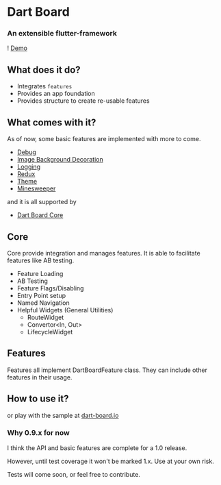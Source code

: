 # Dart Board
### An extensible flutter-framework

! [Demo](https://media3.giphy.com/media/Yo9eqMoEBYB1S45A92/giphy.gif)

## What does it do?

- Integrates `features`
- Provides an app foundation
- Provides structure to create re-usable features

## What comes with it?

As of now, some basic features are implemented with more to come.

- [Debug](features/dart_board_debug/README.md)
- [Image Background Decoration](features/dart_board_image_background/README.md)
- [Logging](features/dart_board_log/README.md)
- [Redux](features/dart_board_redux/README.md)
- [Theme](features/dart_board_theme/README.md)
- [Minesweeper](features/dart_board_minesweeper/README.md)

and it is all supported by 

- [Dart Board Core](core/dart_board_core/README.md) 

## Core 

Core provide integration and manages features. It is able to facilitate features like AB testing.

- Feature Loading
- AB Testing
- Feature Flags/Disabling
- Entry Point setup
- Named Navigation
- Helpful Widgets (General Utilities)
  - RouteWidget
  - Convertor<In, Out>
  - LifecycleWidget


## Features

Features all implement DartBoardFeature class. They can include other features in their usage.

## How to use it?



or play with the sample at [dart-board.io](https://dart-board.io)



### Why 0.9.x for now

I think the API and basic features are complete for a 1.0 release.

However, until test coverage it won't be marked 1.x. Use at your own risk.

Tests will come soon, or feel free to contribute.

